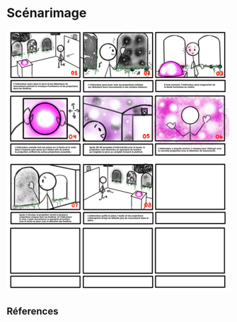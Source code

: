 # Scénarimage


![Scénarimage partie 1](20_intention/40_scenarimage/assets/scenarimage01.jpg)
![Scénarimage partie 2](20_intention/40_scenarimage/assets/scenarimage02.jpg)


## Réferences 
